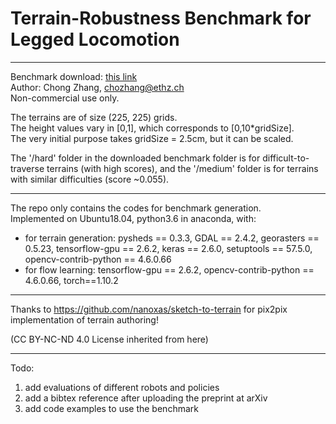 # Terrain-Robustness Benchmark for Legged Locomotion
----  
Benchmark download: [this link](https://drive.google.com/file/d/1UhRwr-dWzaZzV3hVsSNXyHTm6ZkUaQJP/view?usp=sharing)    
Author: Chong Zhang, chozhang@ethz.ch    
Non-commercial use only.   

The terrains are of size (225, 225) grids.  
The height values vary in [0,1], which corresponds to [0,10*gridSize].  
The very initial purpose takes gridSize = 2.5cm, but it can be scaled.  

The '/hard' folder in the downloaded benchmark folder is for difficult-to-traverse terrains (with high scores), and the '/medium' folder is for terrains with similar difficulties (score ~0.055).

----  

The repo only contains the codes for benchmark generation.   
Implemented on Ubuntu18.04, python3.6 in anaconda,
with:
+ for terrain generation: pysheds == 0.3.3, GDAL == 2.4.2, georasters == 0.5.23, tensorflow-gpu == 2.6.2, keras == 2.6.0, setuptools == 57.5.0, opencv-contrib-python == 4.6.0.66   
+ for flow learning: tensorflow-gpu == 2.6.2, opencv-contrib-python == 4.6.0.66, torch==1.10.2      

---  
Thanks to https://github.com/nanoxas/sketch-to-terrain for pix2pix implementation of terrain authoring!       

(CC BY-NC-ND 4.0 License inherited from here)

--- 
Todo:
1. add evaluations of different robots and policies  
2. add a bibtex reference after uploading the preprint at arXiv  
3. add code examples to use the benchmark  
